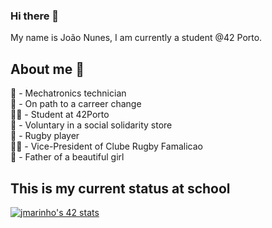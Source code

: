 ### Hi there 👋

My name is João Nunes, I am currently  a student @42 Porto.

## About me 📑

🔌 - Mechatronics technician<br>
💯 - On path to a carreer change<br>
👨‍💻 - Student at 42Porto<br>
💞 - Voluntary in a social solidarity store<br>
🏉 - Rugby player<br>
👨‍💼 - Vice-President of Clube Rugby Famalicao<br>
👸 - Father of a beautiful girl<br>

## This is my current status at school

[![jmarinho's 42 stats](https://badge42.vercel.app/api/v2/cljinio0w004108l8nvl9rjsl/stats?cursusId=21&coalitionId=237)](https://profile.intra.42.fr/users/jmarinho)
